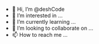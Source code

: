 - 👋 Hi, I’m @deshCode
- 👀 I’m interested in ...
- 🌱 I’m currently learning ...
- 💞️ I’m looking to collaborate on ...
- 📫 How to reach me ...

<!---
deshCode/deshCode is a ✨ special ✨ repository because its `README.md` (this file) appears on your GitHub profile.
You can click the Preview link to take a look at your changes.
--->
